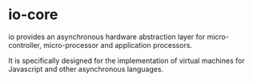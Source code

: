 # io-core
io provides an asynchronous hardware abstraction layer for micro-controller, micro-processor and application processors.

It is specifically designed for the implementation of virtual machines for Javascript and other asynchronous languages.

